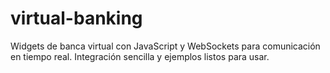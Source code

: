 # virtual-banking
Widgets de banca virtual con JavaScript y WebSockets para comunicación en tiempo real. Integración sencilla y ejemplos listos para usar.
